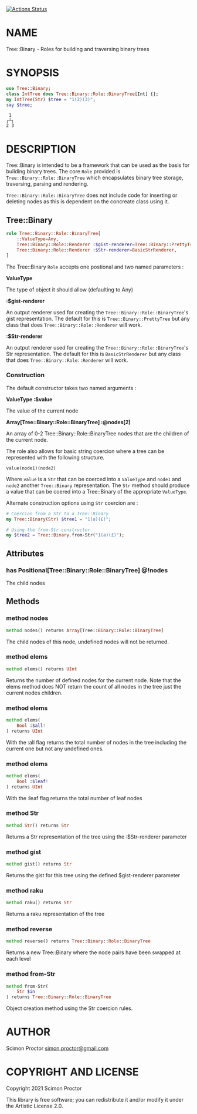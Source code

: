 [![Actions Status](https://github.com/Scimon/raku-BTree/workflows/test/badge.svg)](https://github.com/Scimon/raku-BTree/actions)

NAME
====

Tree::Binary - Roles for building and traversing binary trees

SYNOPSIS
========

```raku
use Tree::Binary;
class IntTree does Tree::Binary::Role::BinaryTree[Int] {};
my IntTree(Str) $tree = "1(2)(3)";
say $tree;
```

     1 
    ┌┴┐
    2 3

DESCRIPTION
===========

Tree::Binary is intended to be a framework that can be used as the basis for building binary trees. The core `Role` provided is `Tree::Binary::Role::BinaryTree` which encapsulates binary tree storage, traversing, parsing and rendering.

`Tree::Binary::Role::BinaryTree` does not include code for inserting or deleting nodes as this is dependent on the concreate class using it. 

Tree::Binary
------------

```raku
role Tree::Binary::Role::BinaryTree[
    ::ValueType=Any,
    Tree::Binary::Role::Renderer :$gist-renderer=Tree::Binary::PrettyTree,
    Tree::Binary::Role::Renderer :$Str-renderer=BasicStrRenderer,
]
```

The Tree::Binary `Role` accepts one postional and two named parameters : 

**ValueType**



The type of object it should allow (defaulting to Any) 

**:$gist-renderer**



An output renderer used for creating the `Tree::Binary::Role::BinaryTree`'s gist representation. The default for this is `Tree::Binary::PrettyTree` but any class that does `Tree::Binary::Role::Renderer` will work.

**:$Str-renderer**



An output renderer used for creating the `Tree::Binary::Role::BinaryTree`'s Str representation. The default for this is `BasicStrRenderer` but any class that does `Tree::Binary::Role::Renderer` will work.

### Construction

The default constructor takes two named arguments :

**ValueType :$value**

The value of the current node

**Array[Tree::Binary::Role::BinaryTree] :@nodes[2]**

An array of 0-2 Tree::Binary::Role::BinaryTree nodes that are the children of the current node.

The role also allows for basic string coercion where a tree can be represented with the following structure.

    value(node1)(node2)

Where `value` is a `Str` that can be coerced into a `ValueType` and `node1` and `node2` another `Tree::Binary` representation. The `Str` method should produce a value that can be coered into a Tree::Binary of the appropriate `ValueType`.

Alternate construction options using `Str` coercion are :

```raku
# Coercion from a Str to a Tree::Binary
my Tree::Binary(Str) $tree1 = "1(a)(£)";

# Using the from-Str constructor
my $tree2 = Tree::Binary.from-Str("1(a)(£)");
```

Attributes
----------

### has Positional[Tree::Binary::Role::BinaryTree] @!nodes

The child nodes

Methods
-------

### method nodes

```raku
method nodes() returns Array[Tree::Binary::Role::BinaryTree]
```

The child nodes of this node, undefined nodes will not be returned.

### method elems

```raku
method elems() returns UInt
```

Returns the number of defined nodes for the current node. Note that the elems method does NOT return the count of all nodes in the tree just the current nodes children.

### method elems

```raku
method elems(
    Bool :$all!
) returns UInt
```

With the :all flag returns the total number of nodes in the tree including the current one but not any undefined ones.

### method elems

```raku
method elems(
    Bool :$leaf!
) returns UInt
```

With the :leaf flag returns the total number of leaf nodes

### method Str

```raku
method Str() returns Str
```

Returns a Str representation of the tree using the :$Str-renderer parameter

### method gist

```raku
method gist() returns Str
```

Returns the gist for this tree using the defined $gist-renderer parameter

### method raku

```raku
method raku() returns Str
```

Returns a raku representation of the tree

### method reverse

```raku
method reverse() returns Tree::Binary::Role::BinaryTree
```

Returns a new Tree::Binary where the node pairs have been swapped at each level

### method from-Str

```raku
method from-Str(
    Str $in
) returns Tree::Binary::Role::BinaryTree
```

Object creation method using the Str coercion rules.

AUTHOR
======

Scimon Proctor <simon.proctor@gmail.com>

COPYRIGHT AND LICENSE
=====================

Copyright 2021 Scimon Proctor

This library is free software; you can redistribute it and/or modify it under the Artistic License 2.0.

